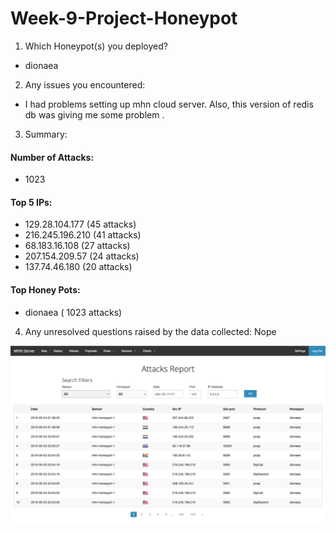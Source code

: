 
# Week-9-Project-Honeypot

1. Which Honeypot(s) you deployed?
* dionaea


2. Any issues you encountered:

* I had problems setting up mhn cloud server. Also, this version of redis db was giving me some problem .


3. Summary:

#### Number of Attacks: 
- 1023

#### Top 5 IPs:
- 129.28.104.177 (45 attacks)
-  216.245.196.210 (41 attacks)
- 68.183.16.108 (27 attacks)
- 207.154.209.57 (24 attacks)
- 137.74.46.180 (20 attacks)

#### Top Honey Pots: 
- dionaea ( 1023 attacks)


4. Any unresolved questions raised by the data collected:
Nope

![](https://github.com/baivabpokhrel/HoneyPot/blob/master/AttackReport.gif)
